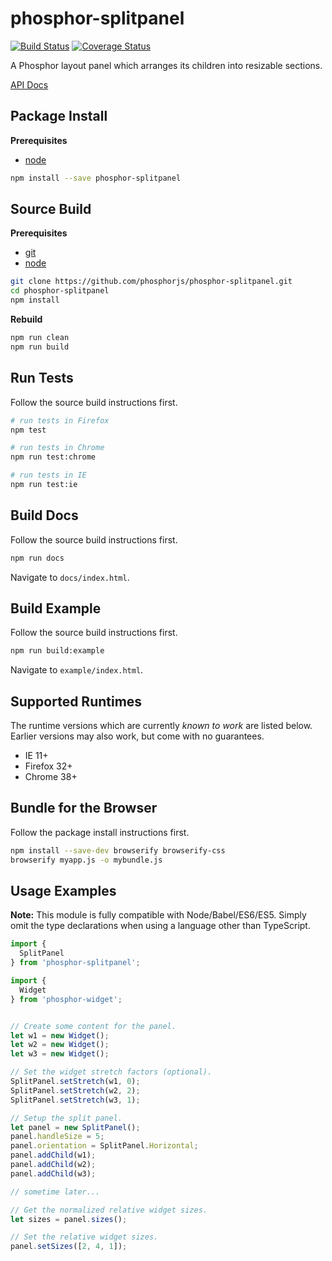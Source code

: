 phosphor-splitpanel
===================

[![Build Status](https://travis-ci.org/phosphorjs/phosphor-splitpanel.svg)](https://travis-ci.org/phosphorjs/phosphor-splitpanel?branch=master)
[![Coverage Status](https://coveralls.io/repos/phosphorjs/phosphor-splitpanel/badge.svg?branch=master&service=github)](https://coveralls.io/github/phosphorjs/phosphor-splitpanel?branch=master)

A Phosphor layout panel which arranges its children into resizable sections.

[API Docs](http://phosphorjs.github.io/phosphor-splitpanel/api/)


Package Install
---------------

**Prerequisites**
- [node](http://nodejs.org/)

```bash
npm install --save phosphor-splitpanel
```


Source Build
------------

**Prerequisites**
- [git](http://git-scm.com/)
- [node](http://nodejs.org/)

```bash
git clone https://github.com/phosphorjs/phosphor-splitpanel.git
cd phosphor-splitpanel
npm install
```

**Rebuild**
```bash
npm run clean
npm run build
```


Run Tests
---------

Follow the source build instructions first.

```bash
# run tests in Firefox
npm test

# run tests in Chrome
npm run test:chrome

# run tests in IE
npm run test:ie
```


Build Docs
----------

Follow the source build instructions first.

```bash
npm run docs
```

Navigate to `docs/index.html`.


Build Example
-------------

Follow the source build instructions first.

```bash
npm run build:example
```

Navigate to `example/index.html`.


Supported Runtimes
------------------

The runtime versions which are currently *known to work* are listed below.
Earlier versions may also work, but come with no guarantees.

- IE 11+
- Firefox 32+
- Chrome 38+


Bundle for the Browser
----------------------

Follow the package install instructions first.

```bash
npm install --save-dev browserify browserify-css
browserify myapp.js -o mybundle.js
```


Usage Examples
--------------

**Note:** This module is fully compatible with Node/Babel/ES6/ES5. Simply
omit the type declarations when using a language other than TypeScript.

```typescript
import {
  SplitPanel
} from 'phosphor-splitpanel';

import {
  Widget
} from 'phosphor-widget';


// Create some content for the panel.
let w1 = new Widget();
let w2 = new Widget();
let w3 = new Widget();

// Set the widget stretch factors (optional).
SplitPanel.setStretch(w1, 0);
SplitPanel.setStretch(w2, 2);
SplitPanel.setStretch(w3, 1);

// Setup the split panel.
let panel = new SplitPanel();
panel.handleSize = 5;
panel.orientation = SplitPanel.Horizontal;
panel.addChild(w1);
panel.addChild(w2);
panel.addChild(w3);

// sometime later...

// Get the normalized relative widget sizes.
let sizes = panel.sizes();

// Set the relative widget sizes.
panel.setSizes([2, 4, 1]);
```
